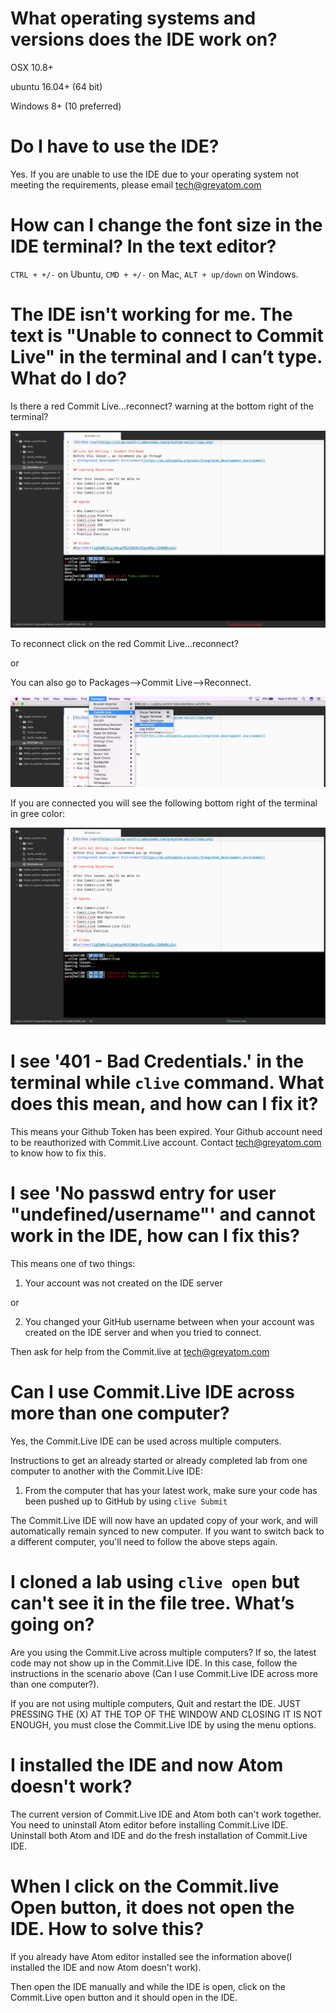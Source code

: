 # What operating systems and versions does the IDE work on?

OSX 10.8+

ubuntu 16.04+ (64 bit)

Windows 8+ (10 preferred)

# Do I have to use the IDE?

Yes. If you are unable to use the IDE due to your operating system not meeting the requirements, please email tech@greyatom.com

# How can I change the font size in the IDE terminal? In the text editor?

`CTRL + +/-` on Ubuntu, `CMD + +/-` on Mac, `ALT + up/down` on Windows.

# The IDE isn't working for me. The text is "Unable to connect to Commit Live" in the terminal and I can’t type. What do I do?

Is there a red Commit Live...reconnect? warning at the bottom right of the terminal? 

![ide-disconnected.png](https://raw.githubusercontent.com/commit-live-students/help-center/master/ide-disconnected.png)

To reconnect click on the red Commit Live...reconnect? 

or

You can also go to Packages-->Commit Live-->Reconnect.

![ide-reconnect.png](https://raw.githubusercontent.com/commit-live-students/help-center/master/ide-reconnect.png)

If you are connected you will see the following bottom right of the terminal in gree color:

![ide-connected](https://raw.githubusercontent.com/commit-live-students/help-center/master/ide-connected.jpg)

# I see '401 - Bad Credentials.' in the terminal while `clive` command. What does this mean, and how can I fix it?

This means your Github Token has been expired. Your Github account need to be reauthorized with Commit.Live account. Contact tech@greyatom.com to know how to fix this.

# I see 'No passwd entry for user "undefined/username"' and cannot work in the IDE, how can I fix this?

This means one of two things:

1. Your account was not created on the IDE server

or

2. You changed your GitHub username between when your account was created on the IDE server and when you tried to connect.

Then ask for help from the Commit.live at tech@greyatom.com

# Can I use Commit.Live IDE across more than one computer? 

Yes, the Commit.Live IDE can be used across multiple computers.

Instructions to get an already started or already completed lab from one computer to another with the Commit.Live IDE:

1. From the computer that has your latest work, make sure your code has been pushed up to GitHub by using `clive Submit`

The Commit.Live IDE will now have an updated copy of your work, and will automatically remain synced to new computer. If you want to switch back to a different computer, you'll need to follow the above steps again.

# I cloned a lab using `clive open` but can't see it in the file tree. What’s going on?

Are you using the Commit.Live across multiple computers? If so, the latest code may not show up in the Commit.Live IDE. In this case, follow the instructions in the scenario above (Can I use Commit.Live IDE across more than one computer?).

If you are not using multiple computers, Quit and restart the IDE. JUST PRESSING THE (X) AT THE TOP OF THE WINDOW AND CLOSING IT IS NOT ENOUGH, you must close the Commit.Live IDE by using the menu options.

# I installed the IDE and now Atom doesn't work?

The current version of Commit.Live IDE and Atom both can't work together. You need to uninstall Atom editor before installing Commit.Live IDE. Uninstall both Atom and IDE and do the fresh installation of Commit.Live IDE.

# When I click on the Commit.live Open button, it does not open the IDE. How to solve this? 

If you already have Atom editor installed see the information above(I installed the IDE and now Atom doesn't work). 

Then open the IDE manually and while the IDE is open, click on the Commit.Live open button and it should open in the IDE.




